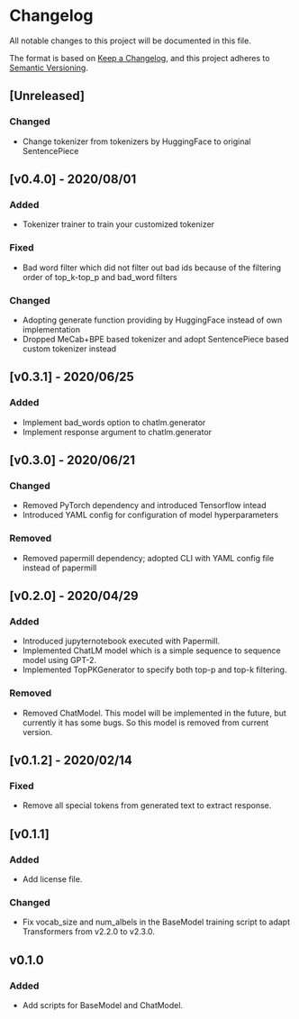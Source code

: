 # Changelog

All notable changes to this project will be documented in this file.

The format is based on [Keep a Changelog](https://keepachangelog.com/en/1.0.0/),
and this project adheres to [Semantic Versioning](https://semver.org/spec/v2.0.0.html).

## [Unreleased]
### Changed
- Change tokenizer from tokenizers by HuggingFace to original SentencePiece


## [v0.4.0] - 2020/08/01
### Added
- Tokenizer trainer to train your customized tokenizer
### Fixed
- Bad word filter which did not filter out bad ids because of the filtering order of top_k-top_p and bad_word filters
### Changed
- Adopting generate function providing by HuggingFace instead of own implementation
- Dropped MeCab+BPE based tokenizer and adopt SentencePiece based custom tokenizer instead

## [v0.3.1] - 2020/06/25

### Added

- Implement bad_words option to chatlm.generator
- Implement response argument to chatlm.generator

## [v0.3.0] - 2020/06/21

### Changed

- Removed PyTorch dependency and introduced Tensorflow intead
- Introduced YAML config for configuration of model hyperparameters

### Removed

- Removed papermill dependency; adopted CLI with YAML config file instead of papermill

## [v0.2.0] - 2020/04/29

### Added

- Introduced jupyternotebook executed with Papermill.
- Implemented ChatLM model which is a simple sequence to sequence model using GPT-2.
- Implemented TopPKGenerator to specify both top-p and top-k filtering.

### Removed

- Removed ChatModel. This model will be implemented in the future, but currently it has some bugs. So this model is removed from current version.

## [v0.1.2] - 2020/02/14

### Fixed

- Remove all special tokens from generated text to extract response.

## [v0.1.1]

### Added

- Add license file.

### Changed

- Fix vocab_size and num_albels in the BaseModel training script to adapt Transformers from v2.2.0 to v2.3.0.

## v0.1.0

### Added

- Add scripts for BaseModel and ChatModel.
